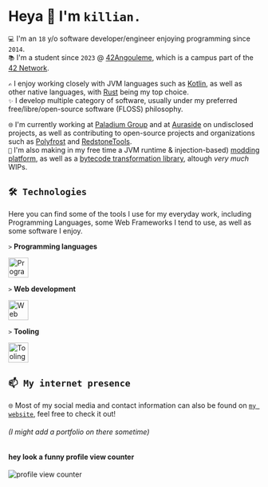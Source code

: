 # Heya 👋 I'm `killian.`

`💻` I'm an `18` y/o software developer/engineer enjoying programming since `2014`.  
`📚` I'm a student since `2023` @ [42Angouleme](https://42angouleme.fr), which is a campus part of the [42 Network](https://www.42network.org/). 

`✍️` I enjoy working closely with JVM languages such as [Kotlin](https://kotlinlang.org), as well as other native languages, with [Rust](https://rust-lang.org) being my top choice.  
`✨` I develop multiple category of software, usually under my preferred free/libre/open-source software (FLOSS) philosophy.

`🌐` I'm currently working at [Paladium Group](https://paladium-pvp.fr) and at [Auraside](https://github.com/Auraside) on undisclosed projects, as well as contributing to open-source projects and organizations such as [Polyfrost](https://github.com/Polyfrost) and [RedstoneTools](https://github.com/RedstoneTools).  
`🌱` I'm also making in my free time a JVM runtime & injection-based) [modding platform](https://github.com/SpruceLoader), as well as a [bytecode transformation library](https://github.com/stardust-enterprises/deface), altough _very much_ WIPs.

## `🛠️ Technologies`

Here you can find some of the tools I use for my everyday work, including Programming Languages, some Web Frameworks I tend to use, as well as some software I enjoy.

`>` **Programming languages**

<img src="https://skills.thijs.gg/icons?i=kotlin,rust,java,c,typescript,python" alt="Programming languages" height="40"/>

`>` **Web development**

<img src="https://skills.thijs.gg/icons?i=tailwind,react,spring,svelte,tauri,ktor" alt="Web technologies" height="40"/>

`>` **Tooling**

<img src="https://skills.thijs.gg/icons?i=linux,vim,idea,gradle,maven,bash,git,docker,github" alt="Tooling & other" height="40"/>

## `📫 My internet presence`

`🌐` Most of my social media and contact information can also be found on [`my website`](https://xtrm.me), feel free to check it out!

###### *(I might add a portfolio on there sometime)*
#### hey look a funny profile view counter 
<img src="https://moe-counter.glitch.me/get/@xTrM-EN" alt="profile view counter"/>
